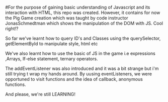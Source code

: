 #For the purpose of gaining basic understanding of Javascript and its interaction with HTML, this repo was created. However, it contains for now the Pig Game creation which was taught by code instructor JonasSchmedtman which shows the manipulation of the DOM with JS. Cool right!?

So far we've learnt how to query ID's and Classes using the querySelector, getElementById to manipulate style, html etc

We've also learnt how to use the basic of JS in the game i.e expressions ,Arrays, If-else statement, ternary operators.


The addEventListener was also introduced and it was a bit strange but i'm still trying t wrap my hands around. By uusing eventListeners, we were opportuned to visit functions and the idea of callback, anonymous functions.


And please, we're still LEARNING!
